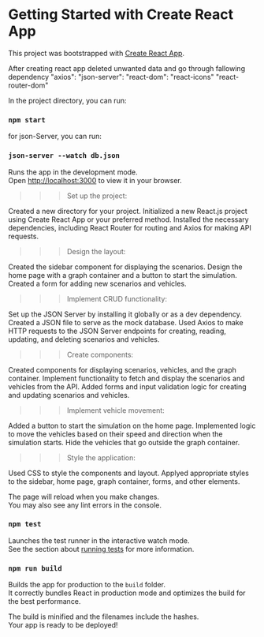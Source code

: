 # Getting Started with Create React App

This project was bootstrapped with [Create React App](https://github.com/facebook/create-react-app).

After creating react app deleted unwanted data and go through fallowing dependency
    "axios": 
    "json-server":
    "react-dom":
    "react-icons"
    "react-router-dom"

In the project directory, you can run:

### `npm start`

for json-Server, you can run:

### `json-server --watch db.json`

Runs the app in the development mode.\
Open [http://localhost:3000](http://localhost:3000) to view it in your browser.



>>>Set up the project:

Created a new directory for your project.
Initialized a new React.js project using Create React App or your preferred method.
Installed the necessary dependencies, including React Router for routing and Axios for making API requests.


>>>Design the layout:

Created the sidebar component for displaying the scenarios.
Design the home page with a graph container and a button to start the simulation.
Created a form for adding new scenarios and vehicles.


>>>Implement CRUD functionality:

Set up the JSON Server by installing it globally or as a dev dependency.
Created a JSON file to serve as the mock database.
Used Axios to make HTTP requests to the JSON Server endpoints for creating, reading, updating, and deleting scenarios and vehicles.



>>>Create components:

Created components for displaying scenarios, vehicles, and the graph container.
Implement functionality to fetch and display the scenarios and vehicles from the API.
Added forms and input validation logic for creating and updating scenarios and vehicles.


>>>Implement vehicle movement:

Added a button to start the simulation on the home page.
Implemented logic to move the vehicles based on their speed and direction when the simulation starts.
Hide the vehicles that go outside the graph container.

>>>Style the application:

Used CSS to style the components and layout.
Applyed appropriate styles to the sidebar, home page, graph container, forms, and other elements.








The page will reload when you make changes.\
You may also see any lint errors in the console.

### `npm test`

Launches the test runner in the interactive watch mode.\
See the section about [running tests](https://facebook.github.io/create-react-app/docs/running-tests) for more information.

### `npm run build`

Builds the app for production to the `build` folder.\
It correctly bundles React in production mode and optimizes the build for the best performance.

The build is minified and the filenames include the hashes.\
Your app is ready to be deployed!



